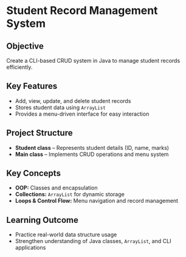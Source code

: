 # Student Record Management System

## Objective
Create a CLI-based CRUD system in Java to manage student records efficiently.

## Key Features
- Add, view, update, and delete student records
- Stores student data using `ArrayList`
- Provides a menu-driven interface for easy interaction

## Project Structure
- **Student class** – Represents student details (ID, name, marks)
- **Main class** – Implements CRUD operations and menu system

## Key Concepts
- **OOP:** Classes and encapsulation
- **Collections:** `ArrayList` for dynamic storage
- **Loops & Control Flow:** Menu navigation and record management

## Learning Outcome
- Practice real-world data structure usage
- Strengthen understanding of Java classes, `ArrayList`, and CLI applications
